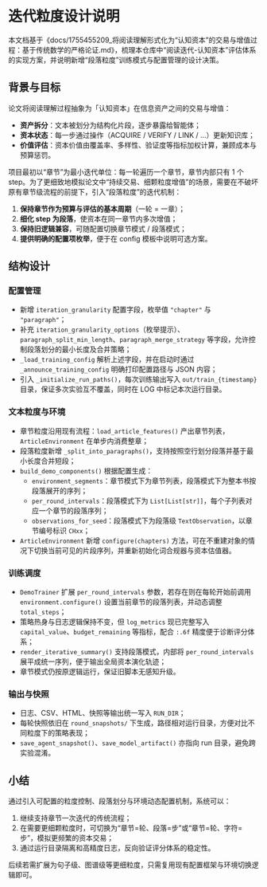 # 迭代粒度设计说明

本文档基于《docs/1755455209_将阅读理解形式化为“认知资本”的交易与增值过程：基于传统数学的严格论证.md》，梳理本仓库中“阅读迭代-认知资本”评估体系的实现方案，并说明新增“段落粒度”训练模式与配置管理的设计决策。

## 背景与目标

论文将阅读理解过程抽象为「认知资本」在信息资产之间的交易与增值：

- **资产拆分**：文本被划分为结构化片段，逐步暴露给智能体；
- **资本状态**：每一步通过操作（ACQUIRE / VERIFY / LINK / …）更新知识库；
- **价值评估**：资本价值由覆盖率、多样性、验证度等指标加权计算，兼顾成本与预算惩罚。

项目最初以“章节”为最小迭代单位：每一轮遍历一个章节，章节内部只有 1 个 step。为了更细致地模拟论文中“持续交易、细颗粒度增值”的场景，需要在不破坏原有章节级流程的前提下，引入“段落粒度”的迭代机制：

1. **保持章节作为预算与评估的基本周期**（一轮 = 一章）；
2. **细化 step 为段落**，使资本在同一章节内多次增值；
3. **保持旧逻辑兼容**，可随配置切换章节模式 / 段落模式；
4. **提供明确的配置项枚举**，便于在 config 模板中说明可选方案。

## 结构设计

### 配置管理

- 新增 `iteration_granularity` 配置字段，枚举值 `"chapter"` 与 `"paragraph"`；
- 补充 `iteration_granularity_options`（枚举提示）、`paragraph_split_min_length`、`paragraph_merge_strategy` 等字段，允许控制段落划分的最小长度及合并策略；
- `_load_training_config` 解析上述字段，并在启动时通过 `_announce_training_config` 明确打印配置路径与 JSON 内容；
- 引入 `_initialize_run_paths()`，每次训练输出写入 `out/train_{timestamp}` 目录，保证多次实验互不覆盖，同时在 LOG 中标记本次运行目录。

### 文本粒度与环境

- 章节粒度沿用现有流程：`load_article_features()` 产出章节列表，`ArticleEnvironment` 在单步内消费整章；
- 段落粒度新增 `_split_into_paragraphs()`，支持按照空行划分段落并基于最小长度合并短段；
- `build_demo_components()` 根据配置生成：
  - `environment_segments`：章节模式下为章节列表，段落模式下为整本书按段落展开的序列；
  - `per_round_intervals`：段落模式下为 `List[List[str]]`，每个子列表对应一个章节的段落序列；
  - `observations_for_seed`：段落模式下为段落级 `TextObservation`，以章节编号标识 `CHxx`；
- `ArticleEnvironment` 新增 `configure(chapters)` 方法，可在不重建对象的情况下切换当前可见的片段序列，并重新初始化词合规器与资本估值器。

### 训练调度

- `DemoTrainer` 扩展 `per_round_intervals` 参数，若存在则在每轮开始前调用 `environment.configure()` 设置当前章节的段落列表，并动态调整 `total_steps`；
- 策略热身与日志逻辑保持不变，但 `log_metrics` 现已完整写入 `capital_value`、`budget_remaining` 等指标，配合 `:.6f` 精度便于诊断评分体系；
- `render_iterative_summary()` 支持段落模式，内部将 `per_round_intervals` 展平成统一序列，便于输出全局资本演化轨迹；
- 章节模式仍按原逻辑运行，保证旧脚本无感知升级。

### 输出与快照

- 日志、CSV、HTML、快照等输出统一写入 `RUN_DIR`；
- 每轮快照依旧在 `round_snapshots/` 下生成，路径相对运行目录，方便对比不同粒度下的策略表现；
- `save_agent_snapshot()`、`save_model_artifact()` 亦指向 run 目录，避免跨实验混淆。

## 小结

通过引入可配置的粒度控制、段落划分与环境动态配置机制，系统可以：

1. 继续支持章节一次迭代的传统流程；
2. 在需要更细颗粒度时，可切换为“章节=轮、段落=步”或“章节=轮、字符=步”，模拟更频繁的资本交易；
3. 通过运行目录隔离和高精度日志，反向验证评分体系的稳定性。

后续若需扩展为句子级、图谱级等更细粒度，只需复用现有配置框架与环境切换逻辑即可。
